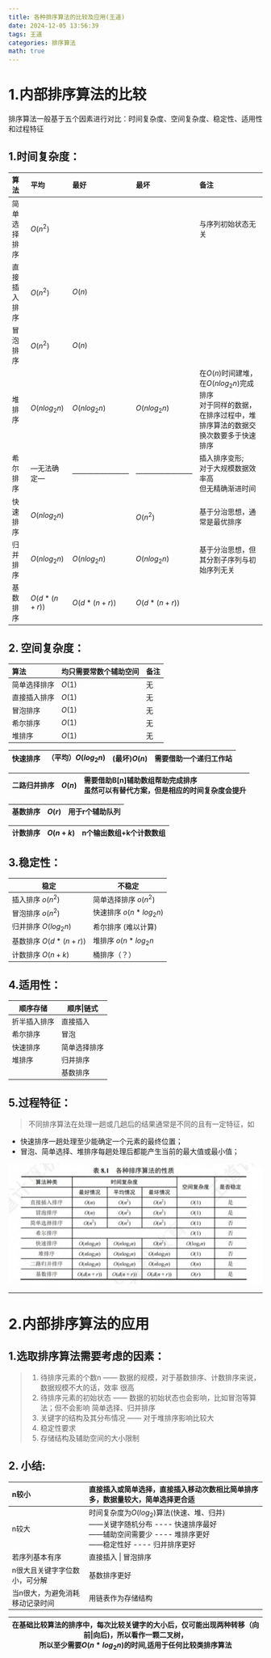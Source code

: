 ```yaml
---
title: 各种排序算法的比较及应用(王道)
date: 2024-12-05 13:56:39
tags: 王道
categories: 排序算法
math: true
---
```



# 1.内部排序算法的比较
排序算法一般基于五个因素进行对比：时间复杂度、空间复杂度、稳定性、适用性和过程特征

## 1.时间复杂度： 
| 算法 | 平均 | 最好 | 最坏 |  备注 |
| :----| :----| :----| :----| :----- |
| 简单选择排序 | $O(n^2)$ |||与序列初始状态无关|
| 直接插入排序 |  $O(n^2)$ | $O(n)$ |||
| 冒泡排序 |  $O(n^2)$ | $O(n)$ |||
| 堆排序 |$O(nlog_2n)$|$O(nlog_2n)$|$O(nlog_2n)$|在$O(n)$时间建堆，在$O(nlog_2n)$完成排序<br />对于同样的数据，在排序过程中，堆排序算法的数据交换次数要多于快速排序|
| 希尔排序 |—无法确定—|————————|————————|插入排序变形;<br />对于大规模数据效率高<br />但无精确渐进时间|
| 快速排序 |$O(nlog_2n)$||$O(n^2)$|基于分治思想，通常是最优排序|
| 归并排序 |$O(nlog_2n)$|$O(nlog_2n)$|$O(nlog_2n)$|基于分治思想，但其分割子序列与初始序列无关|
| 基数排序 |$O(d*(n+r))$|$O(d*(n+r))$|$O(d*(n+r))$||

##  2. 空间复杂度：

| 算法         | 均只需要常数个辅助空间 | 备注 |
| :----------- | :--------------------- | :--- |
| 简单选择排序 | $O(1)$               | 无   |
| 直接插入排序 | $O(1)$              | 无   |
| 冒泡排序     | $O(1)$               | 无   |
| 希尔排序     | $O(1)$               | 无   |
| 堆排序       | $O(1)$               | 无   |

| 快速排序 | （平均）$O(log_2n)$ | (最坏)$O(n)$ | 需要借助一个递归工作站 |
| -------- | :-------------------- | :------------- | :--------------------- |

| 二路归并排序 | $O(n)$ | 需要借助B[n]辅助数组帮助完成排序<br />虽然可以有替代方案，但是相应的时间复杂度会提升 |
| ------------ | :------- | :----------------------------------------------------------- |

| 基数排序 | $O(r)$ | 用于r个辅助队列 |
| :------- | -------- | --------------- |

| 计数排序 | $O(n+k)$ | n个输出数组+k个计数数组 |
| :------- | :--------- | :---------------------- |



## 3.稳定性：

| 稳定                     | 不稳定                    |
| ------------------------ | ------------------------- |
| 插入排序 $o(n^2)$      | 简单选择排序  $o(n^2)$  |
| 冒泡排序 $o(n^2)$      | 快速排序  $o(n*log_2n)$ |
| 归并排序  $O(log_2n)$  | 希尔排序 (难以计算)       |
| 基数排序  $O(d*(n+r))$ | 堆排序   $o(n*log_2n$  |
| 计数排序 $O(n+k)$      | 桶排序（？）              |

## 4.适用性：

| 顺序存储     | 顺序\|链式   |
| ------------ | ------------ |
| 折半插入排序 | 直接插入     |
| 希尔排序     | 冒泡         |
| 快速排序     | 简单选择排序 |
| 堆排序       | 归并排序     |
|              | 基数排序     |

## 5.过程特征：

> 不同排序算法在处理一趟或几趟后的结果通常是不同的且有一定特征，如

- 快速排序一趟处理至少能确定一个元素的最终位置；
- 冒泡、简单选择、堆排序每趟处理后都能产生当前的最大值或最小值；

![](https://raw.githubusercontent.com/clint456/PicGo/main/数据结构/王道-各种排序算法的性质.png)

---

# 2.内部排序算法的应用

## 1.选取排序算法需要考虑的因素：

> 1. 待排序元素的个数n —— 数据的规模，对于基数排序、计数排序来说，数据规模不大的话，效率 很高
> 2. 待排序元素的初始状态 —— 数据的初始状态也会影响，比如冒泡等算法；但不会影响 简单选择、归并排序
> 3. 关键字的结构及其分布情况 ——  对于堆排序影响比较大
> 4. 稳定性要求
> 5. 存储结构及辅助空间的大小限制

## 2. 小结:

| n较小                           | 直接插入或简单选择，直接插入移动次数相比简单排序多，数据量较大，简单选择更合适 |
| :------------------------------ | :----------------------------------------------------------- |
| n较大                           | 时间复杂度为$O(log_2)$算法(快速、堆、归并)<br />——关键字随机分布 ---- 快速排序最好<br />——辅助空间需要少 ---- 堆排序更好<br />——稳定性好 ----  归并排序更好 |
| 若序列基本有序                  | 直接插入 \| 冒泡排序                                         |
| n很大且关键字字位数小，可分解   | 基数排序更好                                                 |
| 当n很大，为避免消耗移动记录时间 | 用链表作为存储结构                                           |

| 在基础比较算法的排序中，每次比较关键字的大小后，仅可能出现两种转移（向前\|向后)，所以看作一颗二叉树，<br />所以至少需要$O(n*log_2n)$的时间,适用于任何比较类排序算法 |
| ------------------------------------------------------------ |

